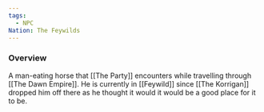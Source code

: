 ```yaml
---
tags:
  - NPC
Nation: The Feywilds
---
```


### Overview
A man-eating horse that [[The Party]] encounters while travelling through [[The Dawn Empire]]. He is currently in [[Feywild]] since [[The Korrigan]] dropped him off there as he thought it would it would be a good place for it to be.